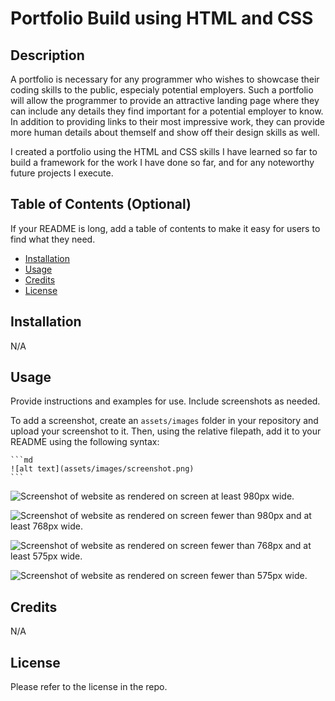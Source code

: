 # Portfolio Build using HTML and CSS

## Description

A portfolio is necessary for any programmer who wishes to showcase their coding skills to the public, especialy potential employers. Such a portfolio will allow the programmer to provide an attractive landing page where they can include any details they find important for a potential employer to know. In addition to providing links to their most impressive work, they can provide more human details about themself and show off their design skills as well.

I created a portfolio using the HTML and CSS skills I have learned so far to build a framework for the work I have done so far, and for any noteworthy future projects I execute. 


## Table of Contents (Optional)

If your README is long, add a table of contents to make it easy for users to find what they need.

- [Installation](#installation)
- [Usage](#usage)
- [Credits](#credits)
- [License](#license)

## Installation

N/A

## Usage

Provide instructions and examples for use. Include screenshots as needed.

To add a screenshot, create an `assets/images` folder in your repository and upload your screenshot to it. Then, using the relative filepath, add it to your README using the following syntax:

    ```md
    ![alt text](assets/images/screenshot.png)
    ```

![Screenshot of website as rendered on screen at least 980px wide.](./assets/images/coming-soon.pn)

![Screenshot of website as rendered on screen fewer than 980px and at least 768px wide.](./assets/images/coming-soon.pn)

![Screenshot of website as rendered on screen fewer than 768px and at least 575px wide.](./assets/images/coming-soon.pn)

![Screenshot of website as rendered on screen fewer than 575px wide.](./assets/images/coming-soon.pg)

## Credits

N/A

## License

Please refer to the license in the repo.


